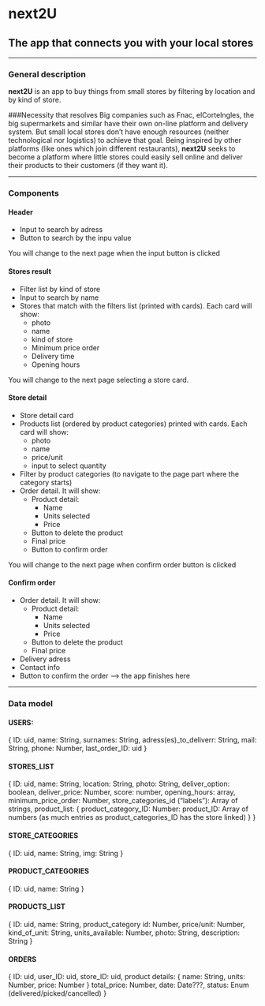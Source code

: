 # next2U
## The app that connects you with your local stores

------

### General description
**next2U** is an app to buy things from small stores by filtering by location and by kind of store.

###Necessity that resolves
Big companies such as Fnac, elCorteIngles, the big supermarkets and similar have their own on-line platform and delivery system. But small local stores don’t have enough resources (neither technological nor logistics) to achieve that goal.
Being inspired by other platforms (like ones which join different restaurants), **next2U** seeks to become a platform where little stores could easily sell online and deliver their products to their customers (if they want it).

------

### Components
#### Header
- Input to search by adress
- Button to search by the inpu value

You will change to the next page when the input button is clicked

#### Stores result
- Filter list by kind of store
- Input to search by name
- Stores that match with the filters list (printed with cards). Each card will show:
  - photo
  - name
  - kind of store
  - Minimum price order
  - Delivery time
  - Opening hours

You will change to the next page selecting a store card.

#### Store detail
- Store detail card
- Products list (ordered by product categories) printed with cards. Each card will show:
  - photo
  - name
  - price/unit
  - input to select quantity
- Filter by product categories (to navigate to the page part where the category starts)
- Order detail. It will show:
  - Product detail:
    - Name
    - Units selected
    - Price
  - Button to delete the product
  - Final price
  - Button to confirm order

You will change to the next page when confirm order button is clicked

#### Confirm order
- Order detail. It will show:
  - Product detail:
    - Name
    - Units selected
    - Price
  - Button to delete the product
  - Final price
- Delivery adress
- Contact info
- Button to confirm the order --> the app finishes here

------
### Data model
#### USERS:
  {
    ID: uid,
    name: String,
    surnames: String,
    adress(es)_to_deliverr: String,
    mail: String,
    phone: Number,
    last_order_ID: uid
  }

#### STORES_LIST
  {
    ID: uid,
    name: String,
    location: String,
    photo: String,
    deliver_option: boolean,
    deliver_price: Number,
    score: number,
    opening_hours: array,
    minimum_price_order: Number,
    store_categories_id (“labels”): Array of strings,
    product_list: {
      product_category_ID: Number: product_ID: Array of numbers
      (as much entries as product_categories_ID has the store linked)
    }
  }

#### STORE_CATEGORIES
  {
    ID: uid,
    name: String,
    img: String
  }

#### PRODUCT_CATEGORIES
  {
    ID: uid,
    name: String
  }


#### PRODUCTS_LIST 
  {
    ID: uid,
    name: String,
    product_category id: Number,
    price/unit: Number,
    kind_of_unit: String,
    units_available: Number,
    photo: String,
    description: String
  }


#### ORDERS
  {
    ID: uid,
    user_ID: uid,
    store_ID: uid,
    product details: {
        name: String,
        units: Number,
        price: Number
    }
  total_price: Number,
  date: Date???,
  status: Enum (delivered/picked/cancelled)
}



